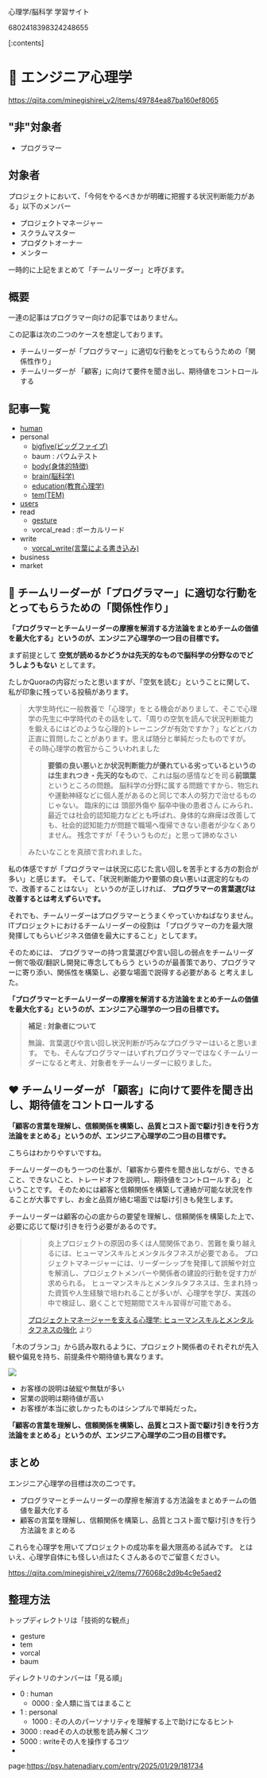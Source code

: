 心理学/脳科学 学習サイト

6802418398324248655



[:contents]


# 🍵 エンジニア心理学

https://qiita.com/minegishirei_v2/items/49784ea87ba160ef8065

## "非"対象者

- プログラマー

## 対象者

プロジェクトにおいて、「今何をやるべきかが明確に把握する状況判断能力がある」以下のメンバー

- プロジェクトマネージャー
- スクラムマスター
- プロダクトオーナー
- メンター

一時的に上記をまとめて「チームリーダー」と呼びます。

## 概要

一連の記事はプログラマー向けの記事ではありません。

この記事は次の二つのケースを想定しております。

- チームリーダーが「プログラマー」に適切な行動をとってもらうための「関係性作り」
- チームリーダーが 「顧客」に向けて要件を聞き出し、期待値をコントロールする


## 記事一覧

- [human](https://psy.hatenadiary.com/entry/2025/02/10/094334)
- personal
    - [bigfive(ビッグファイブ)](https://psy.hatenadiary.com/entry/2025/01/27/204545)
    - baum : バウムテスト
    - [body(身体的特徴)](https://psy.hatenadiary.com/entry/2025/02/10/085352)
    - [brain(脳科学)](https://psy.hatenadiary.com/entry/2025/02/10/090234)
    - [education(教育心理学)](https://psy.hatenadiary.com/entry/2025/02/10/090236)
    - [tem(TEM)](https://psy.hatenadiary.com/entry/2025/01/27/205717)
- [users](https://psy.hatenadiary.com/entry/2025/02/10/090649)
- read
    - [gesture](https://psy.hatenadiary.com/entry/2025/02/10/094335)
    - vorcal_read : ボーカルリード
- write
    - [vorcal_write(言葉による書き込み)](https://psy.hatenadiary.com/entry/2025/02/10/203905)
- business
- market


## 🤝 チームリーダーが「プログラマー」に適切な行動をとってもらうための「関係性作り」

**「プログラマーとチームリーダーの摩擦を解消する方法論をまとめチームの価値を最大化する」というのが、エンジニア心理学の一つ目の目標です。**


まず前提として **空気が読めるかどうかは先天的なもので脳科学の分野なのでどうしようもない** としてます。

たしかQuoraの内容だったと思いますが、「空気を読む」ということに関して、私が印象に残っている投稿があります。

> 大学生時代に一般教養で「心理学」をとる機会がありまして、そこで心理学の先生に中学時代のその話をして、「周りの空気を読んで状況判断能力を鍛えるにはどのような心理的トレーニングが有効ですか？」などとバカ正直に質問したことがあります。思えば随分と単純だったものですが。
> その時心理学の教官からこういわれました
>
> > **要領の良い悪いとか状況判断能力が優れている劣っているというのは生まれつき・先天的なもの**で、これは脳の感情などを司る**前頭葉**というところの問題。
> > 脳科学の分野に属する問題ですから、物忘れや運動神経などに個人差があるのと同じで本人の努力で治せるものじゃない。
> > 臨床的には
> > 頭部外傷や
> > 脳卒中後の患者さん
> > にみられ、最近では社会的認知能力などとも呼ばれ、身体的な麻痺は改善しても、社会的認知能力が問題で職場へ復帰できない患者が少なくありません。
> > 残念ですが「そういうものだ」と思って諦めなさい
>
> みたいなことを真顔で言われました。

私の体感ですが「プログラマーは状況に応じた言い回しを苦手とする方の割合が多い」と感じます。
そして、「状況判断能力や要領の良い悪いは選定的なもので、改善することはない」 というのが正しければ、 **プログラマーの言葉選びは改善するとは考えずらいです。**

それでも、チームリーダーはプログラマーとうまくやっていかねばなりません。
ITプロジェクトにおけるチームリーダーの役割は 「プログラマーの力を最大限発揮してもらいビジネス価値を最大にすること」としてます。

そのためには、 プログラマーの持つ言葉選びや言い回しの弱点をチームリーダー側で吸収/翻訳し開発に専念してもらう というのが最善策であり、プログラマーに寄り添い、関係性を構築し、必要な場面で説得する必要がある と考えました。

**「プログラマーとチームリーダーの摩擦を解消する方法論をまとめチームの価値を最大化する」というのが、エンジニア心理学の一つ目の目標です。**


> **補足 : 対象者について**
>
> 無論、言葉選びや言い回し状況判断が巧みなプログラマーはいると思います。
> でも、そんなプログラマーはいずれプログラマーではなくチームリーダーになると考え、対象者をチームリーダーに絞りました。
>


## ❤️ チームリーダーが 「顧客」に向けて要件を聞き出し、期待値をコントロールする

**「顧客の言葉を理解し、信頼関係を構築し、品質とコスト面で駆け引きを行う方法論をまとめる」というのが、エンジニア心理学の二つ目の目標です。**

こちらはわかりやすいですね。

チームリーダーのもう一つの仕事が、「顧客から要件を聞き出しながら、できること、できないこと、トレードオフを説明し、期待値をコントロールする」 ということです。
そのためには顧客と信頼関係を構築して連絡が可能な状況を作ることが大事ですし、お金と品質が絡む場面では駆け引きも発生します。

チームリーダーは顧客の心の底からの要望を理解し、信頼関係を構築した上で、必要に応じて駆け引きを行う必要があるのです。

> > 炎上プロジェクトの原因の多くは人間関係であり、苦難を乗り越えるには、ヒューマンスキルとメンタルタフネスが必要である。
プロジェクトマネージャーには、リーダーシップを発揮して誤解や対立を解消し、プロジェクトメンバーや関係者の建設的行動を促す力が求められる。
ヒューマンスキルとメンタルタフネスは、生まれ持った資質や人生経験で培われることが多いが、心理学を学び、実践の中で検証し、磨くことで短期間でスキル習得が可能である。
>
> [プロジェクトマネージャーを支える心理学: ヒューマンスキルとメンタルタフネスの強化](https://www.amazon.co.jp/%E3%83%97%E3%83%AD%E3%82%B8%E3%82%A7%E3%82%AF%E3%83%88%E3%83%9E%E3%83%8D%E3%83%BC%E3%82%B8%E3%83%A3%E3%83%BC%E3%82%92%E6%94%AF%E3%81%88%E3%82%8B%E5%BF%83%E7%90%86%E5%AD%A6-%E3%83%92%E3%83%A5%E3%83%BC%E3%83%9E%E3%83%B3%E3%82%B9%E3%82%AD%E3%83%AB%E3%81%A8%E3%83%A1%E3%83%B3%E3%82%BF%E3%83%AB%E3%82%BF%E3%83%95%E3%83%8D%E3%82%B9%E3%81%AE%E5%BC%B7%E5%8C%96-%E8%A5%BF%E5%B3%B6-%E9%9B%85-ebook/dp/B0C6M1HHMX) より

「木のブランコ」から読み取れるように、プロジェクト関係者のそれぞれが先入観や偏見を持ち、前提条件や期待値も異なります。

<img src="https://www.lansa.jp/wp-content/uploads/2021/05/Tree-Swing-Project-Cartoon.png">

- お客様の説明は破綻や無駄が多い
- 営業の説明は期待値が高い
- お客様が本当に欲しかったものはシンプルで単純だった。

**「顧客の言葉を理解し、信頼関係を構築し、品質とコスト面で駆け引きを行う方法論をまとめる」というのが、エンジニア心理学の二つ目の目標です。**


## まとめ

エンジニア心理学の目標は次の二つです。

- プログラマーとチームリーダーの摩擦を解消する方法論をまとめチームの価値を最大化する
- 顧客の言葉を理解し、信頼関係を構築し、品質とコスト面で駆け引きを行う方法論をまとめる

これらを心理学を用いてプロジェクトの成功率を最大限高める試みです。
とはいえ、心理学自体にも怪しい点はたくさんあるのでご留意ください。

https://qiita.com/minegishirei_v2/items/776068c2d9b4c9e5aed2


## 整理方法

トップディレクトリは「技術的な観点」

- gesture
- tem
- vorcal
- baum

ディレクトリのナンバーは「見る順」

- 0 : human
    - 0000 : 全人類に当てはまること
- 1 : personal
    - 1000 : その人のパーソナリティを理解する上で助けになるヒント
- 3000 : readその人の状態を読み解くコツ
- 5000 : writeその人を操作するコツ
- 









page:https://psy.hatenadiary.com/entry/2025/01/29/181734
